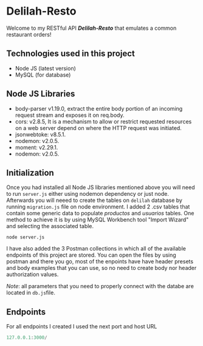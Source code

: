 # Delilah-Resto
Welcome to my RESTful API **_Delilah-Resto_** that emulates a common restaurant orders!

## Technologies used in this project
- Node JS (latest version)
- MySQL (for database)
## Node JS Libraries 

- body-parser v1.19.0, extract the entire body portion of an incoming request stream and exposes it on req.body.
- cors: v2.8.5, It is a mechanism to allow or restrict requested resources on a web server depend on where the HTTP request was initiated.
- jsonwebtoke: v8.5.1.
- nodemon: v2.0.5.
- moment: v2.29.1.
- nodemon: v2.0.5.
## Initialization
Once you had installed all Node JS libraries mentioned above you will need to run `server.js` either using nodemon dependency or just node. Afterwards you will neeed to create the tables on `delilah` database by running `migration.js` file on node environment. I added 2 .csv tables that contain some generic data to populate _productos_ and _usuarios_ tables. One method to achieve it is by using MySQL Workbench tool "Import Wizard" and selecting the associated table.


`node server.js`

I have also added the 3 Postman collections in which all of the available endpoints of this project are stored. You can open the files by using postman and there you go, most of the enpoints have have header presets and body examples that you can use, so no need to create body nor header authorization values.


_Note_: all parameters that you need to properly connect with the databe are located in `db.js`file.

## Endpoints
For all endpoints I created I used the next port and host URL

```javascript
127.0.0.1:3000/
```

